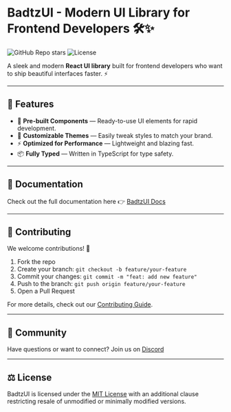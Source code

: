 # BadtzUI - Modern UI Library for Frontend Developers 🛠️✨

![GitHub Repo stars](https://img.shields.io/github/stars/badtzx0/badtz-ui?style=social)
![License](https://img.shields.io/badge/license-MIT-blue.svg)

A sleek and modern **React UI library** built for frontend developers who want to ship beautiful interfaces faster. ⚡

---

## 🚀 Features

- 💅 **Pre-built Components** — Ready-to-use UI elements for rapid development.
- 🎨 **Customizable Themes** — Easily tweak styles to match your brand.
- ⚡ **Optimized for Performance** — Lightweight and blazing fast.
- 📦 **Fully Typed** — Written in TypeScript for type safety.

---

## 📖 Documentation

Check out the full documentation here 👉 [BadtzUI Docs](https://badtz-ui.com/docs)

---

## 🤝 Contributing

We welcome contributions! 🎉

1. Fork the repo  
2. Create your branch: `git checkout -b feature/your-feature`  
3. Commit your changes: `git commit -m "feat: add new feature"`  
4. Push to the branch: `git push origin feature/your-feature`  
5. Open a Pull Request  

For more details, check out our [Contributing Guide](CONTRIBUTING.md).

---

## 💬 Community

Have questions or want to connect? Join us on [Discord](https://discord.com/invite/SV2y7vz6Es)

---

## ⚖️ License

BadtzUI is licensed under the [MIT License](LICENSE) with an additional clause restricting resale of unmodified or minimally modified versions.